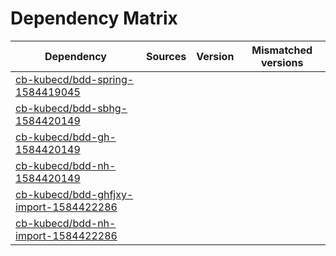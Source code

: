 # Dependency Matrix

Dependency | Sources | Version | Mismatched versions
---------- | ------- | ------- | -------------------
[cb-kubecd/bdd-spring-1584419045](https://github.com/cb-kubecd/bdd-spring-1584419045.git) |  | []() | 
[cb-kubecd/bdd-sbhg-1584420149](https://github.com/cb-kubecd/bdd-sbhg-1584420149.git) |  | []() | 
[cb-kubecd/bdd-gh-1584420149](https://github.com/cb-kubecd/bdd-gh-1584420149.git) |  | []() | 
[cb-kubecd/bdd-nh-1584420149](https://github.com/cb-kubecd/bdd-nh-1584420149.git) |  | []() | 
[cb-kubecd/bdd-ghfjxy-import-1584422286](https://github.com/cb-kubecd/bdd-ghfjxy-import-1584422286.git) |  | []() | 
[cb-kubecd/bdd-nh-import-1584422286](https://github.com/cb-kubecd/bdd-nh-import-1584422286.git) |  | []() | 
